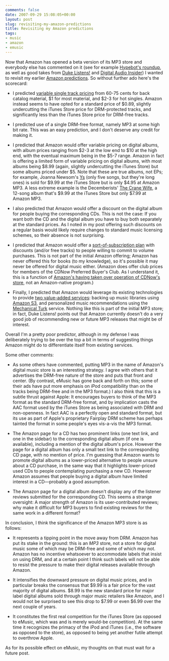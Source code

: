 ```yaml
---
comments: false
date: 2007-09-29 15:08:05+00:00
layout: post
slug: revisiting-my-amazon-predictions
title: Revisiting my Amazon predictions
tags:
- music
- amazon
- emusic
---
```


Now that Amazon has opened a beta version of its MP3 store and everybody else has commented on it (see for example [Hypebot's roundup](http://hypebot.typepad.com/hypebot/2007/09/amazon-reaction.html), as well as good takes from [Duke Listens!](http://blogs.sun.com/plamere/entry/amazonmp3_com_hit_or_miss) and [Digital Audio Insider](http://digitalaudioinsider.blogspot.com/2007/09/amazon-mp3-store-is-here.html)) I wanted to revisit my earlier [Amazon predictions](http://swindleeeee.com/2007/04/07/amazon-predictions-part-1-the-future-of-online-music-stores/). So without further ado here's the scorecard:



	
  * I predicted [variable single track pricing](http://swindleeeee.com/2007/04/07/amazon-predictions-part-2-selling-digital-music-and-cds-together/) from 60-75 cents for back catalog material, $1 for most material, and $2-3 for hot singles. Amazon instead seems to have opted for a standard price of $0.89, slightly undercutting the iTunes Store price for DRM-protected tracks, and significantly less than the iTunes Store price for DRM-free tracks.

	
  * I predicted use of a single DRM-free format, namely MP3 at some high bit rate. This was an easy prediction, and I don't deserve any credit for making it.

	
  * I predicted that Amazon would offer variable pricing on digital albums, with album prices ranging from $2-3 at the low end to $10 at the high end, with the eventual maximum being in the $5-7 range.  Amazon in fact is offering a limited form of variable pricing on digital albums, with most albums being $8.99 (again, slightly undercutting the iTunes Store) but some albums priced under $5. Note that these are true albums, not EPs; for example, Joanna Newsom's [Ys](http://www.amazon.com/Ys/dp/B000W1O2F6/) (only five songs, but they're long ones) is sold for $9.99 at the iTunes Store but is only $4.95 at Amazon MP3. A less extreme example is the Decemberists' [The Crane Wife](http://www.amazon.com/The-Crane-Wife/dp/B000T2IOLG/), a 12-song album that's $9.99 at the iTunes Store but only $7.99 at Amazon MP3.

	
  * I also predicted that Amazon would offer a discount on the digital album for people buying the corresponding CDs. This is not the case: If you want both the CD and the digital album you have to buy both separately at the standard prices. As I noted in my post offering such discounts on a regular basis would likely require changes to standard music licensing schemes, so their absence is not surprising.

	
  * I predicted that Amazon would offer a [sort-of-subscription plan](http://swindleeeee.com/2007/04/07/amazon-predictions-part-3-adapting-the-emusic-subscription-model/) with discounts (and/or free tracks) to people willing to commit to volume purchases. This is not part of the initial Amazon offering; Amazon has never offered this for books (to my knowledge), so it's possible it may never be offered for digital music either. (Amazon does offer club prices for members of the CDNow Preferred Buyer's Club. As I understand it, this is a function of [Amazon's having taken over operation of CDNow's store](http://www.news.com/2100-1023-976008.html), not an Amazon-native program.)

	
  * Finally, I predicted that Amazon would leverage its existing technologies to provide [two value-added services](http://swindleeeee.com/2007/04/07/amazon-predictions-part-4-additional-digital-music-related-services/): backing up music libraries using [Amazon S3](http://www.amazon.com/gp/browse.html?node=16427261), and personalized music recommendations using the [Mechanical Turk](http://www.mturk.com/mturk/welcome) service. Nothing like this is part of the initial MP3 store; in fact, Duke Listens! points out that Amazon currently doesn't do a very good job of recommending new or future MP3 releases that might be of interest.


Overall I'm a pretty poor predictor, although in my defense I was deliberately trying to be over the top a bit in terms of suggesting things Amazon might do to differentiate itself from existing services.

Some other comments:

	
  * As some others have commented, putting MP3 in the name of Amazon's digital music store is an interesting strategy. I agree with others that it advertises the DRM-free nature of the store and puts that front and center. (By contrast, eMusic has gone back and forth on this; some of their ads have put more emphasis on iPod compatibility than on the tracks being DRM-free and in the MP3 format.) I also think that this is a subtle thrust against Apple: It encourages buyers to think of the MP3 format as the standard DRM-free format, and by implication casts the AAC format used by the iTunes Store as being associated with DRM and non-openness. In fact AAC is a perfectly open and standard format, but its use as part of Apple's proprietary Fairplay DRM scheme has perhaps tainted the format in some people's eyes vis-a-vis the MP3 format.

	
  * The Amazon page for a CD has two prominent links (one text link, and one in the sidebar) to the corresponding digital album (if one is available), including a mention of the digital album's price. However the page for a digital album has only a small text link to the corresponding CD page, with no mention of price. I'm guessing that Amazon wants to promote digital albums as a lower-priced alternative to people unsure about a CD purchase, in the same way that it highlights lower-priced used CDs to people contemplating purchasing a new CD. However Amazon assumes that people buying a digital album have limited interest in a CD—probably a good assumption.

	
  * The Amazon page for a digital album doesn't display any of the listener reviews submitted for the corresponding CD. This seems a strange oversight: A major strength of Amazon is its user-contributed reviews; why make it difficult for MP3 buyers to find existing reviews for the same work in a different format?


In conclusion, I think the significance of the Amazon MP3 store is as follows:

	
  * It represents a tipping point in the move away from DRM. Amazon has put its stake in the ground: this is an _MP3_ store, not a store for digital music some of which may be DRM-free and some of which may not. Amazon has no incentive whatsoever to accommodate labels that insist on using DRM, and at a certain point I think such labels will not be able to resist the pressure to make their digital releases available through Amazon.

	
  * It intensifies the downward pressure on digital music prices, and in particular breaks the consensus that $9.99 is a fair price for the vast majority of digital albums. $8.99 is the new standard price for major label digital albums sold through major music retailers like Amazon, and I would not be surprised to see this drop to $7.99 or even $6.99 over the next couple of years.

	
  * It constitutes the first real competition for the iTunes Store (as opposed to eMusic, which was and is merely would-be competition). At the same time it recognizes the primacy of the iPod and iTunes (i.e., the software as opposed to the store), as opposed to being yet another futile attempt to overthrow Apple.


As for its possible effect on eMusic, my thoughts on that must wait for a future post.

